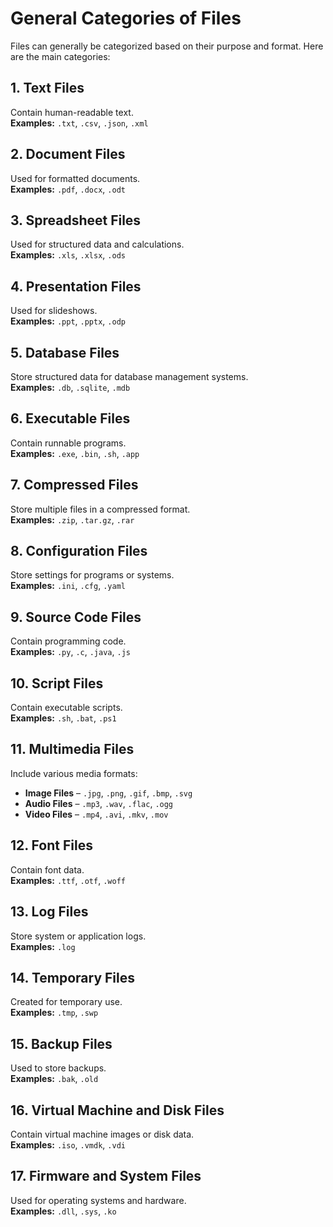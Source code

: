 # General Categories of Files

Files can generally be categorized based on their purpose and format. Here are the main categories:

## 1. Text Files
Contain human-readable text.  
**Examples:** `.txt`, `.csv`, `.json`, `.xml`

## 2. Document Files
Used for formatted documents.  
**Examples:** `.pdf`, `.docx`, `.odt`

## 3. Spreadsheet Files
Used for structured data and calculations.  
**Examples:** `.xls`, `.xlsx`, `.ods`

## 4. Presentation Files
Used for slideshows.  
**Examples:** `.ppt`, `.pptx`, `.odp`

## 5. Database Files
Store structured data for database management systems.  
**Examples:** `.db`, `.sqlite`, `.mdb`

## 6. Executable Files
Contain runnable programs.  
**Examples:** `.exe`, `.bin`, `.sh`, `.app`

## 7. Compressed Files
Store multiple files in a compressed format.  
**Examples:** `.zip`, `.tar.gz`, `.rar`

## 8. Configuration Files
Store settings for programs or systems.  
**Examples:** `.ini`, `.cfg`, `.yaml`

## 9. Source Code Files
Contain programming code.  
**Examples:** `.py`, `.c`, `.java`, `.js`

## 10. Script Files
Contain executable scripts.  
**Examples:** `.sh`, `.bat`, `.ps1`

## 11. Multimedia Files
Include various media formats:

- **Image Files** – `.jpg`, `.png`, `.gif`, `.bmp`, `.svg`
- **Audio Files** – `.mp3`, `.wav`, `.flac`, `.ogg`
- **Video Files** – `.mp4`, `.avi`, `.mkv`, `.mov`

## 12. Font Files
Contain font data.  
**Examples:** `.ttf`, `.otf`, `.woff`

## 13. Log Files
Store system or application logs.  
**Examples:** `.log`

## 14. Temporary Files
Created for temporary use.  
**Examples:** `.tmp`, `.swp`

## 15. Backup Files
Used to store backups.  
**Examples:** `.bak`, `.old`

## 16. Virtual Machine and Disk Files
Contain virtual machine images or disk data.  
**Examples:** `.iso`, `.vmdk`, `.vdi`

## 17. Firmware and System Files
Used for operating systems and hardware.  
**Examples:** `.dll`, `.sys`, `.ko`
